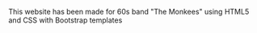 
 This website has been made for 60s band "The Monkees" using HTML5 and CSS with Bootstrap templates